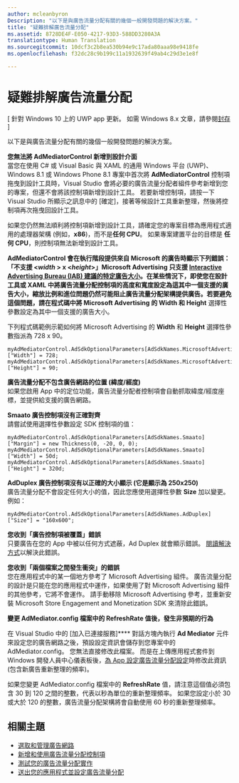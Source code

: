 ```yaml
---
author: mcleanbyron
Description: "以下是與廣告流量分配有關的幾個一般開發問題的解決方案。"
title: "疑難排解廣告流量分配"
ms.assetid: 8728DE4F-E050-4217-93D3-588DD3280A3A
translationtype: Human Translation
ms.sourcegitcommit: 10dcf3c2b8ea530b94e9c17ada80aaa98e9418fe
ms.openlocfilehash: f32dc28c9b199c11a1932639f49ab4c29d3e1e8f

---
```


# 疑難排解廣告流量分配


\[ 針對 Windows 10 上的 UWP app 更新。 如需 Windows 8.x 文章，請參閱[封存](http://go.microsoft.com/fwlink/p/?linkid=619132) \]

以下是與廣告流量分配有關的幾個一般開發問題的解決方案。

**您無法將 AdMediatorControl 新增到設計介面**  
當您在使用 C# 或 Visual Basic 與 XAML 的通用 Windows 平台 (UWP)、Windows 8.1 或 Windows Phone 8.1 專案中首次將 **AdMediatorControl** 控制項拖曳到設計工具時，Visual Studio 會將必要的廣告流量分配者組件參考新增到您的專案，但還不會將該控制項新增到設計工具。 若要新增控制項，請按一下 Visual Studio 所顯示之訊息中的 [確定]，接著等候設計工具重新整理，然後將控制項再次拖曳回設計工具。

如果您仍然無法順利將控制項新增到設計工具，請確定您的專案目標為應用程式適用的處理器架構 (例如，**x86**)，而不是**任何 CPU**。 如果專案建置平台的目標是 **任何 CPU**，則控制項無法新增到設計工具。

**AdMediatorControl 會在執行階段提供來自 Microsoft 的廣告時顯示下列錯誤：「不支援 &lt;*width* &gt; x &lt;*height*&gt;」**Microsoft Advertising 只支援 [Interactive Advertising Bureau (IAB) 建議的特定廣告大小](add-and-use-the-ad-mediator-control.md#supported-ad-sizes-for-microsoft-advertising)。在某些情況下，即使您在設計工具或 XAML 中將廣告流量分配控制項的高度和寬度設定為這其中一個支援的廣告大小，縮放比例和進位問題仍然可能阻止廣告流量分配架構提供廣告。若要避免這個問題，請在程式碼中將 Microsoft Advertising 的** Width **和** Height** 選擇性參數設定為其中一個支援的廣告大小。

下列程式碼範例示範如何將 Microsoft Advertising 的 **Width** 和 **Height** 選擇性參數指派為 728 x 90。

```CSharp
myAdMediatorControl.AdSdkOptionalParameters[AdSdkNames.MicrosoftAdvertising]["Width"] = 728;
myAdMediatorControl.AdSdkOptionalParameters[AdSdkNames.MicrosoftAdvertising]["Height"] = 90;
```

**廣告流量分配不包含廣告網路的位置 (緯度/經度)**  
如果您啟用 App 中的定位功能，廣告流量分配者控制項會自動抓取緯度/經度座標，並提供給支援的廣告網路。

**Smaato 廣告控制項沒有正確對齊**  
請嘗試使用選擇性參數設定 SDK 控制項的值：

```CSharp
myAdMediatorControl.AdSdkOptionalParameters[AdSdkNames.Smaato]["Margin"] = new Thickness(0, -20, 0, 0);
myAdMediatorControl.AdSdkOptionalParameters[AdSdkNames.Smaato]["Width"] = 50d;
myAdMediatorControl.AdSdkOptionalParameters[AdSdkNames.Smaato]["Height"] = 320d;
```

**AdDuplex 廣告控制項沒有以正確的大小顯示 (它是顯示為 250x250)**  
廣告流量分配不會設定任何大小的值，因此您應使用選擇性參數 **Size** 加以變更。 例如：

```CSharp
myAdMediatorControl.AdSdkOptionalParameters[AdSdkNames.AdDuplex]["Size"] = "160x600";
```

**您收到「廣告控制項被覆蓋」錯誤**  
只要廣告在您的 App 中被以任何方式遮蔽，Ad Duplex 就會顯示錯誤。 [閱讀解決方式](http://blog.adduplex.com/2014/01/solving-something-is-covering-ad.mdl)以解決此錯誤。

**您收到「兩個檔案之間發生衝突」的錯誤**  
您在應用程式中的某一個地方參考了 Microsoft Advertising 組件。 廣告流量分配的設計是只能在您的應用程式中運作，如果使用了對 Microsoft Advertising 組件的其他參考，它將不會運作。 請手動移除 Microsoft Advertising 參考，並重新安裝 Microsoft Store Engagement and Monetization SDK 來清除此錯誤。

**變更 AdMediator.config 檔案中的 RefreshRate 值後，發生非預期的行為**

在 Visual Studio 中的 [加入已連接服務]**** 對話方塊內執行 **Ad Mediator** 元件來設定您的廣告網路之後，預設設定資訊會儲存到您專案中的 AdMediator.config。 您無法直接修改此檔案。 而是在上傳應用程式套件到 Windows 開發人員中心儀表板後，[為 App 設定廣告流量分配設定](submit-your-app-and-configure-ad-mediation.md)時修改此資訊 (包含新廣告重新整理的頻率)。

如果您變更 AdMediator.config 檔案中的 **RefreshRate** 值，請注意這個值必須包含 30 到 120 之間的整數，代表以秒為單位的重新整理頻率。 如果您設定小於 30 或大於 120 的整數，廣告流量分配架構將會自動使用 60 秒的重新整理頻率。

## 相關主題

* [選取和管理廣告網路](select-and-manage-your-ad-networks.md)
* [新增和使用廣告流量分配控制項](add-and-use-the-ad-mediator-control.md)
* [測試您的廣告流量分配實作](test-your-ad-mediation-implementation.md)
* [送出您的應用程式並設定廣告流量分配](submit-your-app-and-configure-ad-mediation.md)
 

 



<!--HONumber=Jun16_HO4-->


